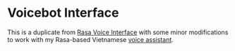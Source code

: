 # Voicebot Interface

This is a duplicate from [Rasa Voice Interface](https://github.com/RasaHQ/rasa-voice-interface) with some minor modifications to work with my Rasa-based Vietnamese [voice assistant](https://github.com/Artori-kun/rasa_voicebot).

